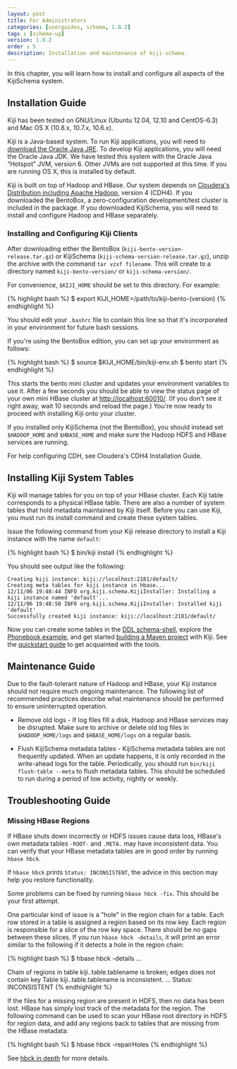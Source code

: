 ```yaml
---
layout: post
title: For Administrators
categories: [userguides, schema, 1.0.2]
tags : [schema-ug]
version: 1.0.2
order : 5
description: Installation and maintenance of kiji-schema.
---
```


In this chapter, you will learn how to install and configure all aspects
of the KijiSchema system.

## Installation Guide<a id="installation"> </a>

Kiji has been tested on GNU/Linux (Ubuntu 12.04, 12.10 and CentOS-6.3)
and Mac OS X (10.8.x, 10.7.x, 10.6.x).

Kiji is a Java-based system. To run Kiji applications, you will need to
[download the Oracle Java JRE](http://www.oracle.com/technetwork/java/javase/downloads/index.html).
To develop Kiji applications, you will
need the Oracle Java JDK. We have tested this system with the Oracle
Java “Hotspot” JVM, version 6. Other JVMs are not supported at this
time. If you are running OS X, this is installed by default.

Kiji is built on top of Hadoop and HBase. Our system depends on
[Cloudera's Distribution including Apache Hadoop](https://ccp.cloudera.com/display/SUPPORT/Downloads), version 4 (CDH4).
If you downloaded the BentoBox, a zero-configuration development/test
cluster is included in the package. If you downloaded KijiSchema, you
will need to install and configure Hadoop and HBase separately.

### Installing and Configuring Kiji Clients<a name="installingclients"> </a>

After downloading either the BentoBox
(`kiji-bento-version-release.tar.gz`) or KijiSchema
(`kiji-schema-version-release.tar.gz`), unzip the archive with the
command `tar vzxf filename`. This will create to a directory named
`kiji-bento-version/` or `kiji-schema-version/`.

For convenience, `$KIJI_HOME` should be set to this directory. For
example:

{% highlight bash %}
$ export KIJI_HOME=/path/to/kiji-bento-(version)
{% endhighlight %}

You should edit your `.bashrc` file to contain this line so that it's
incorporated in your environment for future bash sessions.

If you're using the BentoBox edition, you can set up your environment as
follows:

{% highlight bash %}
$ source $KIJI_HOME/bin/kiji-env.sh
$ bento start
{% endhighlight %}

This starts the bento mini cluster and updates your environment variables
to use it. After a few seconds you should be able to view the status
page of your own mini HBase cluster at [http://localhost:60010/](http://localhost:60010/). (If
you don't see it right away, wait 10 seconds and reload the page.)
You're now ready to proceed with installing Kiji onto your cluster.

If you installed only KijiSchema (not the BentoBox), you should instead
set `$HADOOP_HOME` and `$HBASE_HOME` and make sure the Hadoop HDFS and
HBase services are running.

For help configuring CDH, see Cloudera's CDH4 Installation Guide.

## Installing Kiji System Tables

Kiji will manage tables for you on top of your HBase cluster. Each Kiji
table corresponds to a physical HBase table. There are also a number of
system tables that hold metadata maintained by Kiji itself. Before you
can use Kiji, you must run its install command and create these system
tables.

Issue the following command from your Kiji release directory to install
a Kiji instance with the name `default`:

{% highlight bash %}
$ bin/kiji install
{% endhighlight %}

You should see output like the following:

    Creating kiji instance: kiji://localhost:2181/default/
    Creating meta tables for kiji instance in hbase...
    12/11/06 19:48:44 INFO org.kiji.schema.KijiInstaller: Installing a kiji instance named 'default'...
    12/11/06 19:48:50 INFO org.kiji.schema.KijiInstaller: Installed kiji 'default'
    Successfully created kiji instance: kiji://localhost:2181/default/

Now you can create some tables in the
[DDL schema-shell]({{site.userguide_schema_1_0_2}}/schema-shell-ddl-ref), explore the
[Phonebook example]({{site.tutorial_phonebook_1_0_0}}/phonebook-tutorial), and get started
[building a Maven project](http://www.kiji.org/get-started-with-maven) with
Kiji. See the
[quickstart guide](http://www.kiji.org/getstarted/#Quick_Start_Guide) to get
acquainted with the tools.

## Maintenance Guide

Due to the fault-tolerant nature of Hadoop and HBase, your Kiji instance
should not require much ongoing maintenance. The following list of
recommended practices describe what maintenance should be performed to
ensure uninterrupted operation.

+  Remove old logs - If log files fill a disk, Hadoop and HBase services may be
   disrupted. Make sure to archive or delete old log files in `$HADOOP_HOME/logs`
   and `$HBASE_HOME/logs` on a regular basis.

+  Flush KijiSchema metadata tables - KijiSchema metadata tables are not frequently
   updated. When an update happens, it is only recorded in the write-ahead logs
   for the table. Periodically, you should run `bin/kiji flush-table --meta` to
   flush metadata tables. This should be scheduled to run during a period of
   low activity, nightly or weekly.

## Troubleshooting Guide

### Missing HBase Regions<a name="trouble.data.access"> </a>

If HBase shuts down incorrectly or HDFS issues cause data loss, HBase's own
metadata tables `-ROOT-` and `.META.` may have inconsistent data. You can verify
that your HBase metadata tables are in good order by running `hbase hbck`.

If `hbase hbck` prints `Status: INCONSISTENT`,
the advice in this section may help you restore functionality.

Some problems can be fixed by running `hbase hbck -fix`.
This should be your first attempt.

One particular kind of issue is a "hole" in the region chain for a table.  Each
row stored in a table is assigned a region based on its row key. Each region is
responsible for a slice of the row key space.  There should be no gaps between
these slices. If you run `hbase hbck -details`, it will print an error similar
to the following if it detects a hole in the region chain:

{% highlight bash %}
$ hbase hbck -details
...

Chain of regions in table kiji..table.tablename is broken; edges does not contain key
Table kiji..table.tablename is inconsistent.
...
Status: INCONSISTENT
{% endhighlight %}

If the files for a missing region are present in HDFS, then no data has been
lost.  HBase has simply lost track of the metadata for the region.  The
following command can be used to scan your HBase root directory in HDFS for
region data, and add any regions back to tables that are missing from the HBase
metadata:

{% highlight bash %}
$ hbase hbck -repairHoles
{% endhighlight %}

See [hbck in depth](http://hbase.apache.org/book/hbck.in.depth.html) for more
details.
